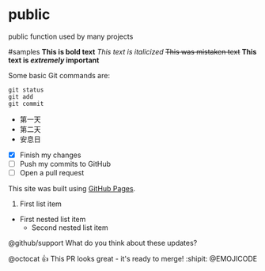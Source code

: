 # public
public function used by many projects

#samples
**This is bold text**
*This text is italicized*
~~This was mistaken text~~
**This text is _extremely_ important**

Some basic Git commands are:
```
git status
git add
git commit
```

- 第一天
- 第二天
- 安息日

- [x] Finish my changes
- [ ] Push my commits to GitHub
- [ ] Open a pull request

This site was built using [GitHub Pages](https://pages.github.com/).

1. First list item
  - First nested list item
    - Second nested list item
    
@github/support What do you think about these updates?

@octocat :+1: This PR looks great - it's ready to merge! :shipit:
@EMOJICODE
